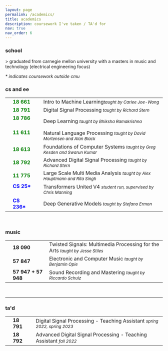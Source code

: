 ```yaml
---
layout: page
permalink: /academics/
title: academics
description: coursework I've taken / TA'd for   
nav: true
nav_order: 6
---
```


<h3>school</h3>

\> graduated from carnegie mellon university with a masters in music and technology (electrical engineering focus)

<p> <em> * indicates coursework outside cmu</em> </p>
<h3>cs and ee</h3>
<table>
<tbody>
<tr>
    <td>
        <br>
    </td>
    <td>
        <span style="font-weight: bold; color:green">18 661&nbsp;&nbsp;</span> 
    </td>
    <td>
    </td>
    <td>
        Intro to Machine Learning<span style="font-size: 10pt; font-style: italic;">taught by Carlee Joe-Wong</span>
    </td>
</tr>
<tr>
    <td>
        <br>
    </td>
    <td>
        <span style="font-weight: bold; color:green">18 791&nbsp;&nbsp;</span> 
    </td>
    <td>
    </td>
    <td>
        Digital Signal Processing <span style="font-size: 10pt; font-style: italic;">taught by Richard Stern</span>
    </td>
</tr>
<tr>
    <td>
        <br>
    </td>
    <td>
        <span style="font-weight: bold; color:green">18 786 &nbsp;&nbsp; </span> 
    </td>
    <td>
    </td>
    <td>
        Deep Learning <span style="font-size: 10pt; font-style: italic;">taught by Bhiksha Ramakrishna</span>
    </td>
</tr>
<tr>
    <td>
        <br>
    </td>
    <td>
        <span style="font-weight: bold; color:green">11 611 &nbsp;&nbsp; </span> 
    </td>
    <td>
    </td>
    <td>
        Natural Language Processing <span style="font-size: 10pt; font-style: italic;">taught by David Mortensen and Alan Black</span>
    </td>
</tr>
<tr>
    <td>
        <br>
    </td>
    <td>
        <span style="font-weight: bold; color:green">18 613&nbsp;&nbsp;</span>
    </td>
    <td>
    </td>
    <td>
        Foundations of Computer Systems <span style="font-size: 10pt; font-style: italic;">taught by Greg Kesden and Swarun Kumar</span>
    </td>
</tr>
<tr>
    <td>
        <br>
    </td>
    <td>
        <span style="font-weight: bold; color:green">18 792&nbsp;&nbsp;</span>
    </td>
    <td>
    </td>
    <td>
        Advanced Digital Signal Processing <span style="font-size: 10pt; font-style: italic;">taught by Richard Stern</span>
    </td>
</tr>
    <td>
        <br>
    </td>
    <td>
        <span style="font-weight: bold; color:green">11 775&nbsp;&nbsp;</span>
    </td>
    <td>
    </td>
    <td>
        Large Scale Multi Media Analysis <span style="font-size: 10pt; font-style: italic;">taught by Alex Hauptmann and Rita Singh</span>
    </td>
</tr>
</tr>
    <td>
        <br>
    </td>
    <td>
        <span style="font-weight: bold; color:blue">CS 25* &nbsp;&nbsp;</span>
    </td>
    <td>
    </td>
    <td>
        Transformers United V4 <span style="font-size: 10pt; font-style: italic;"> student run, supervised by Chris Manning</span>
    </td>
</tr>
</tr>
    <td>
        <br>
    </td>
    <td>
        <span style="font-weight: bold; color:blue">CS 236* &nbsp;&nbsp;</span>
    </td>
    <td>
    </td>
    <td>
        Deep Generative Models <span style="font-size: 10pt; font-style: italic;">taught by Stefano Ermon</span>
    </td>
</tr>
</tbody>
</table>


<br>
<h3> music</h3>
<table>
<tbody>
<tr>
    <td>
        <br>
    </td>
    <td>
        <span style="font-weight: bold; ">18 090&nbsp;&nbsp;</span>
    </td>
    <td>
        Twisted Signals: Multimedia Processing for the Arts <span style="font-size: 10pt; font-style: italic;">taught by Jesse Stiles</span>
    </td>
</tr>
<tr>
    <td>
        <br>
    </td>
    <td>
        <span style="font-weight: bold;">57 847&nbsp;&nbsp;</span>
    </td>
    <td>
        Electronic and Computer Music <span style="font-size: 10pt; font-style: italic;">taught by Benjamin Opie</span>
    </td>
</tr>
<tr>
    <td>
        <br>
    </td>
    <td>
        <span style="font-weight: bold;">57 947 + 57 948&nbsp;&nbsp;</span>
    </td>
    <td>
        Sound Recording and Mastering <span style="font-size: 10pt; font-style: italic;">taught by Riccardo Schulz</span>
    </td>
</tr>
</tbody>
</table>

<br>
<hr>
<h3>ta'd</h3>
<table>
<tbody>
<tr>
    <td>
        <br>
    </td>
    <td>
        <span style="font-weight: bold;">18 791&nbsp;&nbsp;</span>
    </td>
    <td>
        Digital Signal Processing - Teaching Assistant <span style="font-size: 10pt; font-style: italic;">spring 2022, spring 2023</span>
    </td>
</tr>
<tr>
    <td>
        <br>
    </td>
    <td>
        <span style="font-weight: bold;">18 792&nbsp;&nbsp;</span>
    </td>
    <td>
        Advanced Digital Signal Processing - Teaching Assistant <span style="font-size: 10pt; font-style: italic;">fall 2022</span>
    </td>
</tr>
</tbody>
</table>